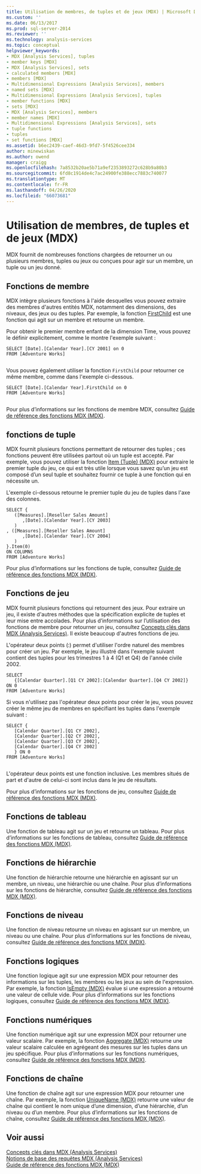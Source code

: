 ```yaml
---
title: Utilisation de membres, de tuples et de jeux (MDX) | Microsoft Docs
ms.custom: ''
ms.date: 06/13/2017
ms.prod: sql-server-2014
ms.reviewer: ''
ms.technology: analysis-services
ms.topic: conceptual
helpviewer_keywords:
- MDX [Analysis Services], tuples
- member keys [MDX]
- MDX [Analysis Services], sets
- calculated members [MDX]
- members [MDX]
- Multidimensional Expressions [Analysis Services], members
- named sets [MDX]
- Multidimensional Expressions [Analysis Services], tuples
- member functions [MDX]
- sets [MDX]
- MDX [Analysis Services], members
- member names [MDX]
- Multidimensional Expressions [Analysis Services], sets
- tuple functions
- tuples
- set functions [MDX]
ms.assetid: b6ec2439-caef-46d3-9fd7-5f4526cee334
author: minewiskan
ms.author: owend
manager: craigg
ms.openlocfilehash: 7a8532b20ae5b71a9ef2353893272c628b9a80b3
ms.sourcegitcommit: 6fd8c1914de4c7ac24900fe388ecc7883c740077
ms.translationtype: MT
ms.contentlocale: fr-FR
ms.lasthandoff: 04/26/2020
ms.locfileid: "66073681"
---
```

# <a name="working-with-members-tuples-and-sets-mdx"></a>Utilisation de membres, de tuples et de jeux (MDX)
  MDX fournit de nombreuses fonctions chargées de retourner un ou plusieurs membres, tuples ou jeux ou conçues pour agir sur un membre, un tuple ou un jeu donné.  
  
## <a name="member-functions"></a>Fonctions de membre  
 MDX intègre plusieurs fonctions à l'aide desquelles vous pouvez extraire des membres d'autres entités MDX, notamment des dimensions, des niveaux, des jeux ou des tuples. Par exemple, la fonction [FirstChild](/sql/mdx/firstchild-mdx) est une fonction qui agit sur un membre et retourne un membre.  
  
 Pour obtenir le premier membre enfant de la dimension Time, vous pouvez le définir explicitement, comme le montre l'exemple suivant :  
  
```  
SELECT [Date].[Calendar Year].[CY 2001] on 0  
FROM [Adventure Works]  
  
```  
  
 Vous pouvez également utiliser la fonction `FirstChild` pour retourner ce même membre, comme dans l'exemple ci-dessous.  
  
```  
SELECT [Date].[Calendar Year].FirstChild on 0  
FROM [Adventure Works]  
  
```  
  
 Pour plus d’informations sur les fonctions de membre MDX, consultez [Guide de référence des fonctions MDX &#40;MDX&#41;](/sql/mdx/mdx-function-reference-mdx).  
  
## <a name="tuple-functions"></a>fonctions de tuple  
 MDX fournit plusieurs fonctions permettant de retourner des tuples ; ces fonctions peuvent être utilisées partout où un tuple est accepté. Par exemple, vous pouvez utiliser la fonction [Item &#40;Tuple&#41; &#40;MDX&#41;](/sql/mdx/item-tuple-mdx) pour extraire le premier tuple du jeu, ce qui est très utile lorsque vous savez qu’un jeu est composé d’un seul tuple et souhaitez fournir ce tuple à une fonction qui en nécessite un.  
  
 L'exemple ci-dessous retourne le premier tuple du jeu de tuples dans l'axe des colonnes.  
  
```  
SELECT {  
   ([Measures].[Reseller Sales Amount]  
      ,[Date].[Calendar Year].[CY 2003]  
   )  
, ([Measures].[Reseller Sales Amount]  
      ,[Date].[Calendar Year].[CY 2004]  
   )  
}.Item(0)  
ON COLUMNS   
FROM [Adventure Works]  
```  
  
 Pour plus d’informations sur les fonctions de tuple, consultez [Guide de référence des fonctions MDX &#40;MDX&#41;](/sql/mdx/mdx-function-reference-mdx).  
  
## <a name="set-functions"></a>Fonctions de jeu  
 MDX fournit plusieurs fonctions qui retournent des jeux. Pour extraire un jeu, il existe d'autres méthodes que la spécification explicite de tuples et leur mise entre accolades. Pour plus d’informations sur l’utilisation des fonctions de membre pour retourner un jeu, consultez [Concepts clés dans MDX &#40;Analysis Services&#41;](../key-concepts-in-mdx-analysis-services.md). Il existe beaucoup d'autres fonctions de jeu.  
  
 L'opérateur deux points (:) permet d'utiliser l'ordre naturel des membres pour créer un jeu. Par exemple, le jeu illustré dans l'exemple suivant contient des tuples pour les trimestres 1 à 4 (Q1 et Q4) de l'année civile 2002.  
  
```  
SELECT   
   {[Calendar Quarter].[Q1 CY 2002]:[Calendar Quarter].[Q4 CY 2002]}   
ON 0  
FROM [Adventure Works]  
```  
  
 Si vous n'utilisez pas l'opérateur deux points pour créer le jeu, vous pouvez créer le même jeu de membres en spécifiant les tuples dans l'exemple suivant :  
  
```  
SELECT {  
   [Calendar Quarter].[Q1 CY 2002],   
   [Calendar Quarter].[Q2 CY 2002],   
   [Calendar Quarter].[Q3 CY 2002],   
   [Calendar Quarter].[Q4 CY 2002]  
   } ON 0  
FROM [Adventure Works]  
  
```  
  
 L'opérateur deux points est une fonction inclusive. Les membres situés de part et d'autre de celui-ci sont inclus dans le jeu de résultats.  
  
 Pour plus d’informations sur les fonctions de jeu, consultez [Guide de référence des fonctions MDX &#40;MDX&#41;](/sql/mdx/mdx-function-reference-mdx).  
  
## <a name="array-functions"></a>Fonctions de tableau  
 Une fonction de tableau agit sur un jeu et retourne un tableau. Pour plus d’informations sur les fonctions de tableau, consultez [Guide de référence des fonctions MDX &#40;MDX&#41;](/sql/mdx/mdx-function-reference-mdx).  
  
## <a name="hierarchy-functions"></a>Fonctions de hiérarchie  
 Une fonction de hiérarchie retourne une hiérarchie en agissant sur un membre, un niveau, une hiérarchie ou une chaîne. Pour plus d’informations sur les fonctions de hiérarchie, consultez [Guide de référence des fonctions MDX &#40;MDX&#41;](/sql/mdx/mdx-function-reference-mdx).  
  
## <a name="level-functions"></a>Fonctions de niveau  
 Une fonction de niveau retourne un niveau en agissant sur un membre, un niveau ou une chaîne. Pour plus d’informations sur les fonctions de niveau, consultez [Guide de référence des fonctions MDX &#40;MDX&#41;](/sql/mdx/mdx-function-reference-mdx).  
  
## <a name="logical-functions"></a>Fonctions logiques  
 Une fonction logique agit sur une expression MDX pour retourner des informations sur les tuples, les membres ou les jeux au sein de l'expression. Par exemple, la fonction [IsEmpty &#40;MDX&#41;](/sql/mdx/isempty-mdx) évalue si une expression a retourné une valeur de cellule vide. Pour plus d’informations sur les fonctions logiques, consultez [Guide de référence des fonctions MDX &#40;MDX&#41;](/sql/mdx/mdx-function-reference-mdx).  
  
## <a name="numeric-functions"></a>Fonctions numériques  
 Une fonction numérique agit sur une expression MDX pour retourner une valeur scalaire. Par exemple, la fonction [Aggregate &#40;MDX&#41;](/sql/mdx/aggregate-mdx) retourne une valeur scalaire calculée en agrégeant des mesures sur les tuples dans un jeu spécifique. Pour plus d’informations sur les fonctions numériques, consultez [Guide de référence des fonctions MDX &#40;MDX&#41;](/sql/mdx/mdx-function-reference-mdx).  
  
## <a name="string-functions"></a>Fonctions de chaîne  
 Une fonction de chaîne agit sur une expression MDX pour retourner une chaîne. Par exemple, la fonction [UniqueName &#40;MDX&#41;](/sql/mdx/uniquename-mdx) retourne une valeur de chaîne qui contient le nom unique d’une dimension, d’une hiérarchie, d’un niveau ou d’un membre. Pour plus d’informations sur les fonctions de chaîne, consultez [Guide de référence des fonctions MDX &#40;MDX&#41;](/sql/mdx/mdx-function-reference-mdx).  
  
## <a name="see-also"></a>Voir aussi  
 [Concepts clés dans MDX &#40;Analysis Services&#41;](../key-concepts-in-mdx-analysis-services.md)   
 [Notions de base des requêtes MDX &#40;Analysis Services&#41;](mdx-query-fundamentals-analysis-services.md)   
 [Guide de référence des fonctions MDX &#40;MDX&#41;](/sql/mdx/mdx-function-reference-mdx)  
  
  
